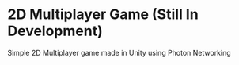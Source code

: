 # 2D Multiplayer Game (Still In Development)
Simple 2D Multiplayer game made in Unity using Photon Networking
